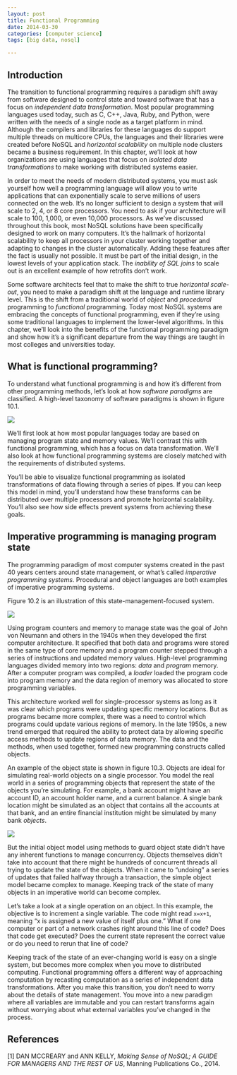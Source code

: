```yaml
---
layout: post
title: Functional Programming
date: 2014-03-30
categories: [computer science]
tags: [big data, nosql]

---
```


Introduction
---

The transition to functional programming requires a paradigm shift away from software designed to control state and toward software that has a focus on *independent data transformation*. Most popular programming languages used today, such as C, C++, Java, Ruby, and Python, were written with the needs of a single node as a target platform in mind. Although the compilers and libraries for these languages do support multiple threads on multicore CPUs, the languages and their libraries were created before NoSQL and *horizontal scalability* on multiple node clusters became a business requirement. In this chapter, we’ll look at how organizations are using languages that focus on *isolated data transformations* to make working with distributed systems easier.
In order to meet the needs of modern distributed systems, you must ask yourself how well a programming language will allow you to write applications that can exponentially scale to serve millions of users connected on the web. It’s no longer sufficient to design a system that will scale to 2, 4, or 8 core processors. You need to ask if your architecture will scale to 100, 1,000, or even 10,000 processors.As we’ve discussed throughout this book, most NoSQL solutions have been specifically designed to work on many computers. It’s the hallmark of horizontal scalability to keep all processors in your cluster working together and adapting to changes in the cluster automatically. Adding these features after the fact is usually not possible. It must be part of the initial design, in the lowest levels of your application stack. The *inability of SQL joins* to scale out is an excellent example of how retrofits don’t work.
Some software architects feel that to make the shift to true *horizontal scale-out*, you need to make a paradigm shift at the language and runtime library level. This is the shift from a traditional world of *object* and *procedural* programming to *functional* programming. Today most NoSQL systems are embracing the concepts of functional programming, even if they’re using some traditional languages to implement the lower-level algorithms. In this chapter, we’ll look into the benefits of the functional programming paradigm and show how it’s a significant departure from the way things are taught in most colleges and universities today.

What is functional programming?
---
To understand what functional programming is and how it’s different from other programming methods, let’s look at how *software paradigms* are classified. A high-level taxonomy of software paradigms is shown in figure 10.1.

![](http://sungsoo.github.com/images/taxonomy-of-software-paradigms.png)We’ll first look at how most popular languages today are based on managing program state and memory values. We’ll contrast this with functional programming, which has a focus on data transformation. We’ll also look at how functional programming systems are closely matched with the requirements of distributed systems.
You’ll be able to visualize functional programming as isolated transformations of data flowing through a series of pipes. If you can keep this model in mind, you’ll understand how these transforms can be distributed over multiple processors and promote horizontal scalability. You’ll also see how side effects prevent systems from achieving these goals.

Imperative programming is managing program state
---
The programming paradigm of most computer systems created in the past 40 years centers around state management, or what’s called *imperative programming systems*. Procedural and object languages are both examples of imperative programming systems.
Figure 10.2 is an illustration of this state-management-focused system.

![](http://sungsoo.github.com/images/object-architecture.png)
Using program counters and memory to manage state was the goal of John von Neumann and others in the 1940s when they developed the first computer architecture. It specified that both data and programs were stored in the same type of core memory and a program counter stepped through a series of instructions and updated memory values. High-level programming languages divided memory into two regions: *data* and *program* memory. After a computer program was compiled, a *loader* loaded the program code into program memory and the data region of memory was allocated to store programming variables.
This architecture worked well for single-processor systems as long as it was clear which programs were updating specific memory locations. But as programs became more complex, there was a need to control which programs could update various regions of memory. In the late 1950s, a new trend emerged that required the ability to protect data by allowing specific access methods to update regions of data memory. The data and the methods, when used together, formed new programming constructs called objects.An example of the object state is shown in figure 10.3.
Objects are ideal for simulating real-world objects on a single processor. You model the real world in a series of programming objects that represent the state of the objects you’re simulating. For example, a bank account might have an account ID, an account holder name, and a current balance. A single bank location might be simulated as an object that contains all the accounts at that bank, and an entire financial institution might be simulated by many bank *objects*.
![](http://sungsoo.github.com/images/imperative-programs.png) 
But the initial object model using methods to guard object state didn’t have any inherent functions to manage concurrency. Objects themselves didn’t take into account that there might be hundreds of concurrent threads all trying to update the state of the objects. When it came to “undoing” a series of updates that failed halfway through a transaction, the simple object model became complex to manage. Keeping track of the state of many objects in an imperative world can become complex.
Let’s take a look at a single operation on an object. In this example, the objective is to increment a single variable. The code might read `x=x+1`, meaning “x is assigned a new value of itself plus one.” What if one computer or part of a network crashes right around this line of code? Does that code get executed? Does the current state represent the correct value or do you need to rerun that line of code?Keeping track of the state of an ever-changing world is easy on a single system, but becomes more complex when you move to distributed computing. Functional programming offers a different way of approaching computation by recasting computation as a series of independent data transformations. After you make this transition, you don’t need to worry about the details of state management. You move into a new paradigm where all variables are immutable and you can restart transforms again without worrying about what external variables you’ve changed in the process.

References
---
[1] DAN MCCREARY and ANN KELLY, *Making Sense of NoSQL; A GUIDE FOR MANAGERS AND THE REST OF US*, Manning Publications Co., 2014.

